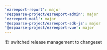 ```yaml
---
'ezreeport-report': major
'@ezpaarse-project/ezreeport-admin': major
'ezreeport-mail': major
'@ezpaarse-project/ezreeport-sdk-js': major
'@ezpaarse-project/ezreeport-vue': major
---
```


🏗️ switched release management to changeset
